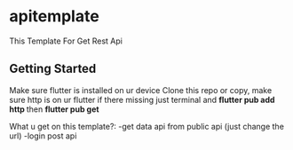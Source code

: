 # apitemplate 

This Template For Get Rest Api 

## Getting Started

Make sure flutter is installed on ur device 
Clone this repo or copy, make sure http is on ur flutter if there missing just terminal and <b>flutter pub add http </b> then <b>flutter pub get</b>

What u get on this template?:
-get data api from public api (just change the url)
-login post api 


